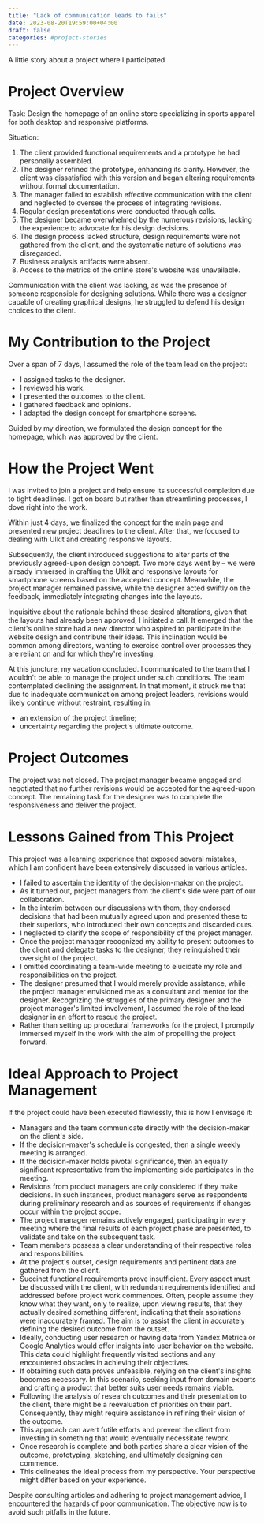 ```yaml
---
title: "Lack of communication leads to fails"
date: 2023-08-20T19:59:00+04:00
draft: false
categories: #project-stories
---
```


A little story about a project where I participated

# Project Overview

Task: Design the homepage of an online store specializing in sports apparel for both desktop and responsive platforms.

Situation:

1. The client provided functional requirements and a prototype he had personally assembled.
2. The designer refined the prototype, enhancing its clarity. However, the client was dissatisfied with this version and began altering requirements without formal documentation.
3. The manager failed to establish effective communication with the client and neglected to oversee the process of integrating revisions.
4. Regular design presentations were conducted through calls.
5. The designer became overwhelmed by the numerous revisions, lacking the experience to advocate for his design decisions.
6. The design process lacked structure, design requirements were not gathered from the client, and the systematic nature of solutions was disregarded.
7. Business analysis artifacts were absent.
8. Access to the metrics of the online store's website was unavailable.

Communication with the client was lacking, as was the presence of someone responsible for designing solutions. While there was a designer capable of creating graphical designs, he struggled to defend his design choices to the client.

# My Contribution to the Project

Over a span of 7 days, I assumed the role of the team lead on the project:
- I assigned tasks to the designer.
- I reviewed his work.
- I presented the outcomes to the client.
- I gathered feedback and opinions.
- I adapted the design concept for smartphone screens.

Guided by my direction, we formulated the design concept for the homepage, which was approved by the client.

# How the Project Went

I was invited to join a project and help ensure its successful completion due to tight deadlines. I got on board but rather than streamlining processes, I dove right into the work.

Within just 4 days, we finalized the concept for the main page and presented new project deadlines to the client. After that, we focused to dealing with UIkit and creating responsive layouts.

Subsequently, the client introduced suggestions to alter parts of the previously agreed-upon design concept. Two more days went by – we were already immersed in crafting the UIkit and responsive layouts for smartphone screens based on the accepted concept. Meanwhile, the project manager remained passive, while the designer acted swiftly on the feedback, immediately integrating changes into the layouts.

Inquisitive about the rationale behind these desired alterations, given that the layouts had already been approved, I initiated a call. It emerged that the client's online store had a new director who aspired to participate in the website design and contribute their ideas. This inclination would be common among directors, wanting to exercise control over processes they are reliant on and for which they're investing.

At this juncture, my vacation concluded. I communicated to the team that I wouldn't be able to manage the project under such conditions. The team contemplated declining the assignment. In that moment, it struck me that due to inadequate communication among project leaders, revisions would likely continue without restraint, resulting in:
- an extension of the project timeline;
- uncertainty regarding the project's ultimate outcome.

# Project Outcomes

The project was not closed. The project manager became engaged and negotiated that no further revisions would be accepted for the agreed-upon concept. The remaining task for the designer was to complete the responsiveness and deliver the project.

# Lessons Gained from This Project

This project was a learning experience that exposed several mistakes, which I am confident have been extensively discussed in various articles.

- I failed to ascertain the identity of the decision-maker on the project.
- As it turned out, project managers from the client's side were part of our collaboration.
- In the interim between our discussions with them, they endorsed decisions that had been mutually agreed upon and presented these to their superiors, who introduced their own concepts and discarded ours.
- I neglected to clarify the scope of responsibility of the project manager.
- Once the project manager recognized my ability to present outcomes to the client and delegate tasks to the designer, they relinquished their oversight of the project.
- I omitted coordinating a team-wide meeting to elucidate my role and responsibilities on the project.
- The designer presumed that I would merely provide assistance, while the project manager envisioned me as a consultant and mentor for the designer. Recognizing the struggles of the primary designer and the project manager's limited involvement, I assumed the role of the lead designer in an effort to rescue the project.
- Rather than setting up procedural frameworks for the project, I promptly immersed myself in the work with the aim of propelling the project forward.

# Ideal Approach to Project Management

If the project could have been executed flawlessly, this is how I envisage it:

- Managers and the team communicate directly with the decision-maker on the client's side.
- If the decision-maker's schedule is congested, then a single weekly meeting is arranged.
- If the decision-maker holds pivotal significance, then an equally significant representative from the implementing side participates in the meeting.
- Revisions from product managers are only considered if they make decisions. In such instances, product managers serve as respondents during preliminary research and as sources of requirements if changes occur within the project scope.
- The project manager remains actively engaged, participating in every meeting where the final results of each project phase are presented, to validate and take on the subsequent task.
- Team members possess a clear understanding of their respective roles and responsibilities.
- At the project's outset, design requirements and pertinent data are gathered from the client.
- Succinct functional requirements prove insufficient. Every aspect must be discussed with the client, with redundant requirements identified and addressed before project work commences. Often, people assume they know what they want, only to realize, upon viewing results, that they actually desired something different, indicating that their aspirations were inaccurately framed. The aim is to assist the client in accurately defining the desired outcome from the outset.
- Ideally, conducting user research or having data from Yandex.Metrica or Google Analytics would offer insights into user behavior on the website. This data could highlight frequently visited sections and any encountered obstacles in achieving their objectives.
- If obtaining such data proves unfeasible, relying on the client's insights becomes necessary. In this scenario, seeking input from domain experts and crafting a product that better suits user needs remains viable.
- Following the analysis of research outcomes and their presentation to the client, there might be a reevaluation of priorities on their part. Consequently, they might require assistance in refining their vision of the outcome.
- This approach can avert futile efforts and prevent the client from investing in something that would eventually necessitate rework.
- Once research is complete and both parties share a clear vision of the outcome, prototyping, sketching, and ultimately designing can commence.
- This delineates the ideal process from my perspective. Your perspective might differ based on your experience.

Despite consulting articles and adhering to project management advice, I encountered the hazards of poor communication. The objective now is to avoid such pitfalls in the future.
